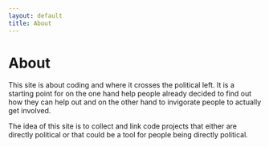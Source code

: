 ```yaml
---
layout: default
title: About
---
```


# About

This site is about coding and where it crosses the political left. It is a starting point for on the one hand help people already decided to find out how they can help out and on the other hand to invigorate people to actually get involved.

The idea of this site is to collect and link code projects that either are directly political or that could be a tool for people being directly political. 

